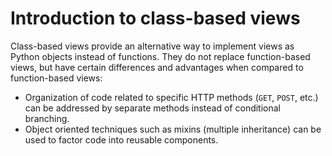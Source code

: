 # Introduction to class-based views

Class-based views provide an alternative way to implement views as Python objects instead of functions. They do not replace function-based views, but have certain differences and advantages when compared to function-based views:

* Organization of code related to specific HTTP methods (`GET`, `POST`, etc.) can be addressed by separate methods instead of conditional branching.
* Object oriented techniques such as mixins (multiple inheritance) can be used to factor code into reusable components.